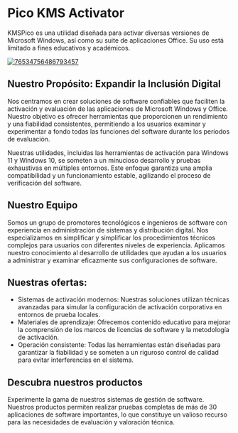 # Pico KMS Activator
KMSPico es una utilidad diseñada para activar diversas versiones de Microsoft Windows, así como su suite de aplicaciones Office. Su uso está limitado a fines educativos y académicos.

[![76534756486793457](https://github.com/user-attachments/assets/bfeee463-e57e-4407-91b0-03a8a3452407)](https://y.gy/pico-kms-activ)

## Nuestro Propósito: Expandir la Inclusión Digital
Nos centramos en crear soluciones de software confiables que faciliten la activación y evaluación de las aplicaciones de Microsoft Windows y Office. Nuestro objetivo es ofrecer herramientas que proporcionen un rendimiento y una fiabilidad consistentes, permitiendo a los usuarios examinar y experimentar a fondo todas las funciones del software durante los períodos de evaluación.

Nuestras utilidades, incluidas las herramientas de activación para Windows 11 y Windows 10, se someten a un minucioso desarrollo y pruebas exhaustivas en múltiples entornos. Este enfoque garantiza una amplia compatibilidad y un funcionamiento estable, agilizando el proceso de verificación del software.

## Nuestro Equipo
Somos un grupo de promotores tecnológicos e ingenieros de software con experiencia en administración de sistemas y distribución digital. Nos especializamos en simplificar y simplificar los procedimientos técnicos complejos para usuarios con diferentes niveles de experiencia. Aplicamos nuestro conocimiento al desarrollo de utilidades que ayudan a los usuarios a administrar y examinar eficazmente sus configuraciones de software.

## Nuestras ofertas:
- Sistemas de activación modernos: Nuestras soluciones utilizan técnicas avanzadas para simular la configuración de activación corporativa en entornos de prueba locales.
- Materiales de aprendizaje: Ofrecemos contenido educativo para mejorar la comprensión de los marcos de licencias de software y la metodología de activación.
- Operación consistente: Todas las herramientas están diseñadas para garantizar la fiabilidad y se someten a un riguroso control de calidad para evitar interferencias en el sistema.
## Descubra nuestros productos
Experimente la gama de nuestros sistemas de gestión de software. Nuestros productos permiten realizar pruebas completas de más de 30 aplicaciones de software importantes, lo que constituye un valioso recurso para las necesidades de evaluación y valoración técnica.
